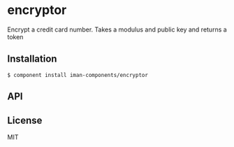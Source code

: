 
# encryptor

  Encrypt a credit card number. Takes a modulus and public key and returns a token

## Installation

    $ component install iman-components/encryptor

## API

   

## License

  MIT
